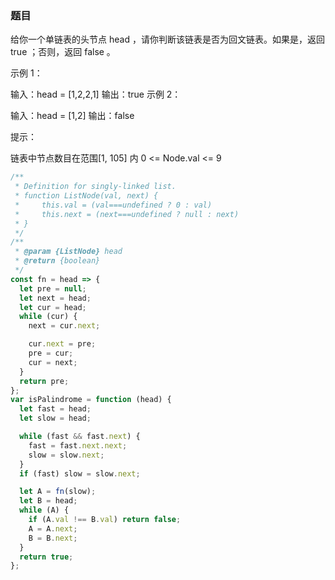 <!-- @format -->

### 题目

给你一个单链表的头节点 head ，请你判断该链表是否为回文链表。如果是，返回 true ；否则，返回 false 。

示例 1：

输入：head = [1,2,2,1]
输出：true
示例 2：

输入：head = [1,2]
输出：false

提示：

链表中节点数目在范围[1, 105] 内
0 <= Node.val <= 9

```js
/**
 * Definition for singly-linked list.
 * function ListNode(val, next) {
 *     this.val = (val===undefined ? 0 : val)
 *     this.next = (next===undefined ? null : next)
 * }
 */
/**
 * @param {ListNode} head
 * @return {boolean}
 */
const fn = head => {
  let pre = null;
  let next = head;
  let cur = head;
  while (cur) {
    next = cur.next;

    cur.next = pre;
    pre = cur;
    cur = next;
  }
  return pre;
};
var isPalindrome = function (head) {
  let fast = head;
  let slow = head;

  while (fast && fast.next) {
    fast = fast.next.next;
    slow = slow.next;
  }
  if (fast) slow = slow.next;

  let A = fn(slow);
  let B = head;
  while (A) {
    if (A.val !== B.val) return false;
    A = A.next;
    B = B.next;
  }
  return true;
};
```

